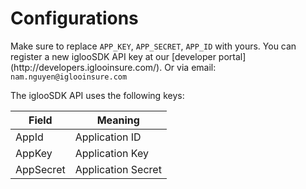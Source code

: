 # Configurations

<aside class="notice">
Make sure to replace <code>APP_KEY</code>, <code>APP_SECRET</code>, <code>APP_ID</code> with yours. You can register a new iglooSDK API key at our [developer portal](http://developers.iglooinsure.com/). Or via email: <code>nam.nguyen@iglooinsure.com</code>
</aside>

The iglooSDK API uses the following keys:


Field | Meaning
---------- | -------
AppId | Application ID
AppKey | Application Key
AppSecret | Application Secret